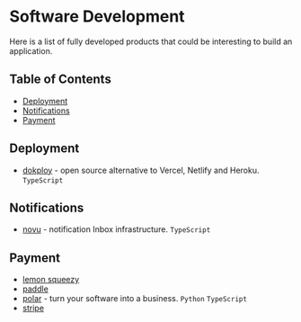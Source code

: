 # Software Development <!-- omit in toc -->

Here is a list of fully developed products that could be interesting to build an application.

## Table of Contents <!-- omit in toc -->

- [Deployment](#deployment)
- [Notifications](#notifications)
- [Payment](#payment)

## Deployment

- [dokploy](https://github.com/dokploy/dokploy) - open source alternative to Vercel, Netlify and Heroku. `TypeScript`

## Notifications

- [novu](https://github.com/novuhq/novu) - notification Inbox infrastructure. `TypeScript`

## Payment

- [lemon squeezy](https://www.lemonsqueezy.com)
- [paddle](https://www.paddle.com)
- [polar](https://github.com/polarsource/polar) - turn your software into a business. `Python` `TypeScript`
- [stripe](https://stripe.com)
